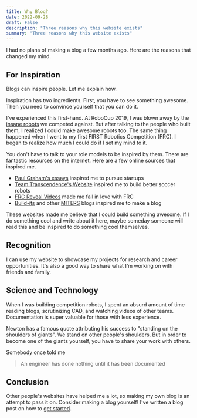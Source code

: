 ```yaml
---
title: Why Blog?
date: 2022-09-28
draft: False
description: "Three reasons why this website exists"
summary: "Three reasons why this website exists"
---
```



I had no plans of making a blog a few months ago. Here are the reasons that changed my mind.

## For Inspiration
Blogs can inspire people. Let me explain how.

Inspiration has two ingredients. First, you have to see something awesome. Then you need to convince yourself that you can do it.

I've experienced this first-hand. At RoboCup 2019, I was blown away by the [insane robots](https://www.youtube.com/watch?v=3Gupdy-QfdE) we competed against. But after talking to the people who built them, I realized I could make awesome robots too. The same thing happened when I went to my first FIRST Robotics Competition (FRC). I began to realize how much I could do if I set my mind to it.

You don't have to talk to your role models to be inspired by them. There are fantastic resources on the internet. Here are a few online sources that inspired me.

 - [Paul Graham's essays](http://paulgraham.com/articles.html) inspired me to pursue startups
 - [Team Transcendence's Website](https://bozo.infocommsociety.com/) inspired me to build better soccer robots
 - [FRC Reveal Videos](https://www.youtube.com/results?search_query=frc+reveal+video) made me fall in love with FRC
 - [Build-its](https://build-its-feed.blogspot.com/) and other [MITERS](http://miters.mit.edu/) blogs inspired me to make a blog

These websites made me believe that I could build something awesome. If I do something cool and write about it here, maybe someday someone will read this and be inspired to do something cool themselves.

## Recognition
I can use my website to showcase my projects for research and career opportunities. It's also a good way to share what I'm working on with friends and family. 

## Science and Technology
When I was building competition robots, I spent an absurd amount of time reading blogs, scrutinizing CAD, and watching videos of other teams. Documentation is super valuable for those with less experience. 

Newton has a famous quote attributing his success to "standing on the shoulders of giants". We stand on other people's shoulders. But in order to become one of the giants yourself, you have to share your work with others.

Somebody once told me
>An engineer has done nothing until it has been documented

## Conclusion

Other people's websites have helped me a lot, so making my own blog is an attempt to pass it on. Consider making a blog yourself! I've written a blog post on how to [get started](https://kogappa.com/posts/blog/).